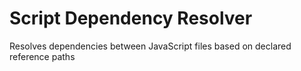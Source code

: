 Script Dependency Resolver
==========================
Resolves dependencies between JavaScript files based on declared reference paths